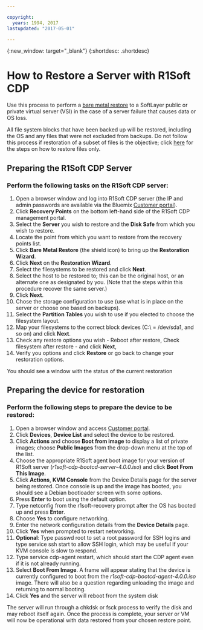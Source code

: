 ```yaml
---

copyright:
  years: 1994, 2017
lastupdated: "2017-05-01"

---
```

{:new_window: target="_blank"}
{:shortdesc: .shortdesc}

# How to Restore a Server with R1Soft CDP

Use this process to perform a [bare metal restore](http://wiki.r1soft.com/display/CDP/Bare-Metal+Restore) to a SoftLayer public or private virtual server (VSI) in the case of a server failure that causes data or OS loss.

All file system blocks that have been backed up will be restored, including the OS and any files that were not excluded from backups. Do not follow this process if restoration of a subset of files is the objective; click [here](http://wiki.r1soft.com/display/CDP/Restoring+Files) for the steps on how to restore files only.

## Preparing the R1Soft CDP Server

### Perform the following tasks on the R1Soft CDP server:

1. Open a browser window and log into R1Soft CDP server (the IP and admin passwords are available via the Bluemix [Customer portal](http://www.control.softlayer.com/)).
2. Click **Recovery Points** on the bottom left-hand side of the R1Soft CDP management portal.
3. Select the **Server** you wish to restore and the **Disk Safe** from which you wish to restore.
4. Locate the point from which you want to restore from the recovery points list.
5. Click **Bare Metal Restore** (the shield icon) to bring up the **Restoration Wizard**.
6. Click **Next** on the **Restoration Wizard**.
7. Select the filesystems to be restored and click **Next**.
8. Select the host to be restored to; this can be the original host, or an alternate one as designated by you. (Note that the steps within this procedure recover the same server.)
9. Click **Next**.
10. Chose the storage configuration to use (use what is in place on the server or choose one based on backups).
11. Select the **Partition Tables** you wish to use if you elected to choose the filesystem layout.
12. Map your filesystems to the correct block devices (C:\ = /dev/sda1, and so on) and click **Next**.
13. Check any restore options you wish - Reboot after restore, Check filesystem after restore - and click **Next**,
14. Verify you options and click **Restore** or go back to change your restoration options.

You should see a window with the status of the current restoration

## Preparing the device for restoration

### Perform the following steps to prepare the device to be restored:

1. Open a browser window and access [Customer portal](http://www.control.softlayer.com/).
2. Click **Devices**, **Device List** and select the device to be restored.
3. Click **Actions** and choose **Boot from image** to display a list of private images; choose **Public Images** from the drop-down menu at the top of the list.
4. Choose the appropriate R1Soft agent boot image for your version of R1Soft server (*r1soft-cdp-bootcd-server-4.0.0.iso*) and click **Boot From This Image**.
5. Click **Actions**, **KVM Console** from the Device Details page for the server being restored. Once console is up and the image has booted, you should see a Debian bootloader screen with some options.
6. Press **Enter** to boot using the default option.
7. Type netconfig from the r1soft-recovery prompt after the OS has booted up and press **Enter**.
8. Choose **Yes** to configure networking.
9. Enter the network configuration details from the **Device Details** page.
10. Click **Yes** when prompted to restart networking.
11. **Optional**: Type passwd root to set a root password for SSH logins and type service ssh start to allow SSH login, which may be useful if your KVM console is slow to respond.
12. Type service cdp-agent restart, which should start the CDP agent even if it is not already running.
13. Select **Boot From Image**. A frame will appear stating that the device is currently configured to boot from the *r1soft-cdp-bootcd-agent-4.0.0.iso* image. There will also be a question regarding unloading the image and returning to normal booting.
14. Click **Yes** and the server will reboot from the system disk

The server will run through a chkdsk or fsck process to verify the disk and may reboot itself again. Once the process is complete, your server or VM will now be operational with data restored from your chosen restore point.
